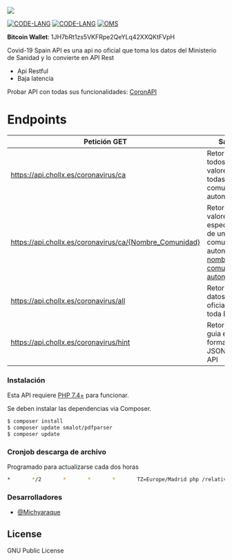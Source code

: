 [![](https://i.imgur.com/ceoW1fr.jpg)](#endpoints)

[![CODE-LANG](https://img.shields.io/badge/Version-2.0.0-red)](https://github.com/michydev/Covid-19-Spain-API)    [![CODE-LANG](https://img.shields.io/badge/PHP-7.4%2B-yellow)](https://www.php.net/releases/7_4_0.php)    [![OMS](https://img.shields.io/badge/Covid--19-Espa%C3%B1a/Comunidades_Autonomas-orange)](https://www.mscbs.gob.es/profesionales/saludPublica/ccayes/alertasActual/nCov-China/situacionActual.htm)

**Bitcoin Wallet**: 1JH7bRt1zs5VKFRpe2QeYLq42XXQKtFVpH

Covid-19 Spain API es una api no oficial que toma los datos del Ministerio de Sanidad y lo convierte en API Rest

  - Api Restful
  - Baja latencia

Probar API con todas sus funcionalidades: [CoronAPI](https://api.chollx.es/coronavirus/coronapi)
# Endpoints 

| Petición GET                                            | Salida                                                       |
|---------------------------------------------------------|--------------------------------------------------------------|
| https://api.chollx.es/coronavirus/ca                    | Retorna todos los valores de todas las comunidades autonomas |
| https://api.chollx.es/coronavirus/ca/{Nombre_Comunidad} | Retorna los valores especificos de una comunidad autonoma, [nombre de comunidades autonomas](https://administracion.gob.es/pagFront/espanaAdmon/directorioOrganigramas/comunidadesAutonomas/comunidadesAutonomas.htm#.Xn-SEohKiUk)    |
| https://api.chollx.es/coronavirus/all                   | Retorna los datos oficiales de toda España                   |
| https://api.chollx.es/coronavirus/hint                  | Retorna una guia en formato JSON de la API                   |

### Instalación

Esta API requiere [PHP 7.4+](https://www.php.net/releases/7_4_0.php) para funcionar.

Se deben instalar las dependencias via Composer.

```sh
$ composer install
$ composer update smalot/pdfparser
$ composer update
```

### Cronjob descarga de archivo
Programado para actualizarse cada dos horas
```sh
*       */2       *       *       *       TZ=Europe/Madrid php /relative_path/download_cron.php
```

### Desarrolladores

 - [@Michyaraque](https://t.me/michyaraque)

License
----

GNU Public License
